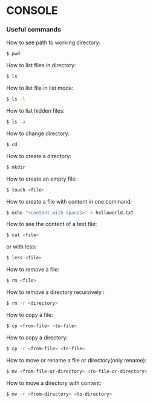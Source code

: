 
# CONSOLE

### Useful commands

How to see path to working directory:

```bash
$ pwd
```

How to list files in directory:

```bash
$ ls
```

How to list file in list mode:

```bash
$ ls -l
```

How to list hidden files:

```bash
$ ls -a
```

How to change directory:

```bash
$ cd
```

How to create a directory:

```bash
$ mkdir
```

How to create an empty file:

```bash
$ touch <file>
```

How to create a file with content in one command:

```bash
$ echo "<content with spaces>" > helloworld.txt
```

How to see the content of a text file:

```bash
$ cat <file>
```

or with less:

```bash
$ less <file>
```

How to remove a file:

```bash
$ rm <file>
```

How to remove a directory recursively
:

```bash
$ rm -r <directory>
```

How to copy a file:

```bash
$ cp <from-file> <to-file>
```

How to copy a directory:

```bash
$ cp -r <from-file> <to-file>
```

How to move or rename a file or directory(only rename):

```bash
$ mv <from-file-or-directory> <to-file-or-directory>
```

How to move a directory with content:
```bash
$ mv -r <from-directory> <to-directory>
```
